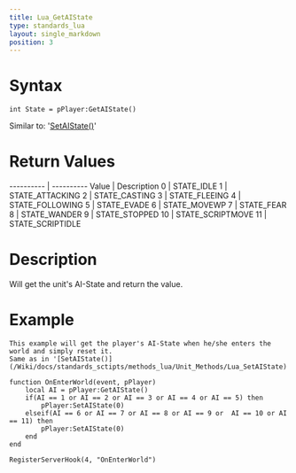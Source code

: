 ```yaml
---
title: Lua_GetAIState
type: standards_lua
layout: single_markdown
position: 3
---
```


# Syntax

```
int State = pPlayer:GetAIState()
```

Similar to: '[SetAIState()](/Wiki/docs/standards_sctipts/methods_lua/Unit_Methods/Lua_SetAIState)'


# Return Values

---------- | ---------- 
Value      | Description
0          | STATE_IDLE
1          | STATE_ATTACKING
2          | STATE_CASTING
3          | STATE_FLEEING
4          | STATE_FOLLOWING
5          | STATE_EVADE
6          | STATE_MOVEWP
7          | STATE_FEAR
8          | STATE_WANDER
9          | STATE_STOPPED
10         | STATE_SCRIPTMOVE
11         | STATE_SCRIPTIDLE

# Description

Will get the unit's AI-State and return the value.

# Example

```
This example will get the player's AI-State when he/she enters the world and simply reset it. 
Same as in '[SetAIState()](/Wiki/docs/standards_sctipts/methods_lua/Unit_Methods/Lua_SetAIState)'.

function OnEnterWorld(event, pPlayer)
	local AI = pPlayer:GetAIState()
	if(AI == 1 or AI == 2 or AI == 3 or AI == 4 or AI == 5) then
		pPlayer:SetAIState(0)
	elseif(AI == 6 or AI == 7 or AI == 8 or AI == 9 or  AI == 10 or AI == 11) then
		pPlayer:SetAIState(0)
	end
end
 
RegisterServerHook(4, "OnEnterWorld")
```